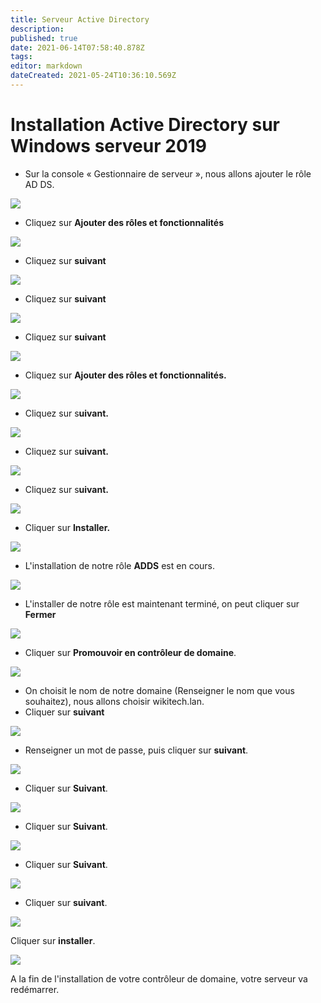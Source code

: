 ```yaml
---
title: Serveur Active Directory
description: 
published: true
date: 2021-06-14T07:58:40.878Z
tags: 
editor: markdown
dateCreated: 2021-05-24T10:36:10.569Z
---
```


# **Installation Active Directory sur Windows serveur 2019**

-   Sur la console « Gestionnaire de serveur », nous allons ajouter le rôle AD DS.

![](/images/ad1.png)

-   Cliquez sur **Ajouter des rôles et fonctionnalités**

![](/images/3.png)

-   Cliquez sur **suivant** 

![](/images/2.png)

-   Cliquez sur **suivant** 

![](/images/4.png)

-   Cliquez sur **suivant** 

![](/images/5.png)

-   Cliquez sur **Ajouter des rôles et fonctionnalités.**

![](/images/6.png)

-   Cliquez sur s**uivant.**

![](/images/7.png)

-   Cliquez sur s**uivant.**

![](/images/8.png)

-   Cliquez sur s**uivant.**

![](/images/9.png)

-   Cliquer sur **Installer.**

![](/images/10.png)

-   L'installation de notre rôle **ADDS** est en cours.

![](/images/11.png)

-   L'installer de notre rôle est maintenant terminé, on peut cliquer sur **Fermer**

![](/images/12.png)

-   Cliquer sur **Promouvoir en contrôleur de domaine**.

![](/images/13.png)

-   On choisit le nom de notre domaine (Renseigner le nom que vous souhaitez), nous allons choisir wikitech.lan.
-   Cliquer sur **suivant**

![](/images/14.png)

-   Renseigner un mot de passe, puis cliquer sur **suivant**.

![](/images/15.png)

-   Cliquer sur **Suivant**.

![](/images/16.png)

-   Cliquer sur **Suivant**.

![](/images/17.png)

-   Cliquer sur **Suivant**.

![](/images/18.png)

-   Cliquer sur **suivant**.

![](/images/19.png)

Cliquer sur **installer**.

![](/images/20.png)

A la fin de l'installation de votre contrôleur de domaine, votre serveur va redémarrer.